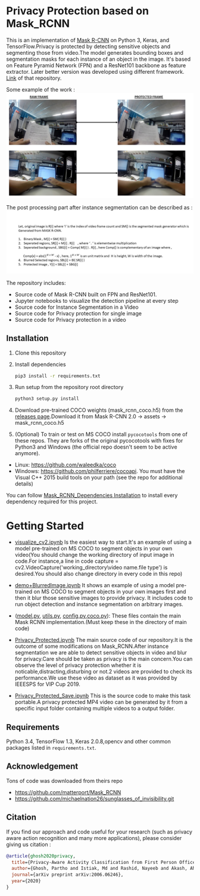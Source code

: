 # Privacy Protection based on Mask_RCNN

This is an implementation of [Mask R-CNN](https://arxiv.org/abs/1703.06870) on Python 3, Keras, and TensorFlow.Privacy is protected by detecting sensitive objects and segmenting those from video.The model generates bounding boxes and segmentation masks for each instance of an object in the image. It's based on Feature Pyramid Network (FPN) and a ResNet101 backbone as feature extractor.
Later better version was developed using different framework. [Link](https://github.com/aia39/Object-Based-Mask-Generation) of that repository.

Some example of the work :
![Privacy_Protected_Image2](content/example.jpg)

The post processing part after instance segmentation can be described as :
![Privacy_Protected_Imaage Generation explained](content/matrix_operation.jpg)

The repository includes:
* Source code of Mask R-CNN built on FPN and ResNet101.
* Jupyter notebooks to visualize the detection pipeline at every step
* Source code for Instance Segmentation in a Video
* Source code for Privacy protection for single image
* Source code for Privacy protection in a video


## Installation
1. Clone this repository
2. Install dependencies
   ```bash
   pip3 install -r requirements.txt
   ```
3. Run setup from the repository root directory
    ```bash
    python3 setup.py install
    ``` 
3. Download pre-trained COCO weights (mask_rcnn_coco.h5) from the [releases page](https://github.com/matterport/Mask_RCNN/releases).Download it from Mask R-CNN 2.0 -> assets -> mask_rcnn_coco.h5

4. (Optional) To train or test on MS COCO install `pycocotools` from one of these repos. They are forks of the original pycocotools with fixes for Python3 and Windows (the official repo doesn't seem to be active anymore).
* Linux: https://github.com/waleedka/coco
* Windows: https://github.com/philferriere/cocoapi.
You must have the Visual C++ 2015 build tools on your path (see the repo for additional details)

You can follow [Mask_RCNN_Dependencies Installation](https://www.youtube.com/watch?v=2TikTv6PWDw&t=689s) to install every dependency required for this project. 



# Getting Started
* [visualize_cv2.ipynb](visualize_cv2.ipynb) Is the easiest way to start.It's an example of using a model pre-trained on MS COCO to segment objects in your own video(You should change the working directory of input image in code.For instance,a line in code  capture = cv2.VideoCapture('working_directory\video name.file type') is desired.You should also change directory in every code in this repo)

* [demo+BlurredImage.ipynb](demo+BlurredImage.ipynb) It shows an example of using a model pre-trained on MS COCO to segment objects in your own images first and then it blur those sensitive images to provide privacy. 
It includes code to run object detection and instance segmentation on arbitrary images.

* ([model.py](model.py), [utils.py](utils.py), [config.py](config.py),[coco.py](coco.py)): These files contain the main Mask RCNN implementation.(Must keep these in the directory of main code) 

* [Privacy_Protected.ipynb](Privacy_Protected.ipynb) The main source code of our repository.It is the outcome of some modifications on Mask_RCNN.After instance segmentation we are able to detect sensitive objects in video and blur for privacy.Care should be taken as privacy is the main concern.You can observe the level of privacy protection whether it is noticable,distracting,disturbing or not.2 videos are provided to check its performance.We use these video as dataset as it was provided by IEEESPS for VIP Cup 2019.

* [Privacy_Protected_Save.ipynb](Privacy_Protected_Save.ipynb) This is the source code to make this task portable.A privacy protected MP4 video can be generated by it from a specific input folder containing multiple videos to a output folder.


## Requirements
Python 3.4, TensorFlow 1.3, Keras 2.0.8,opencv and other common packages listed in `requirements.txt`.


## Acknowledgement 
Tons of code was downloaded from theirs repo
* https://github.com/matterport/Mask_RCNN
* https://github.com/michaelnation26/sunglasses_of_invisibility.git

    
## Citation
If you find our approach and code useful for your research (such as privacy aware action recognition and many more applications), please consider giving us citation  :

```BibTeX
@article{ghosh2020privacy,
  title={Privacy-Aware Activity Classification from First Person Office Videos},
  author={Ghosh, Partho and Istiak, Md and Rashid, Nayeeb and Akash, Ahsan Habib and Abrar, Ridwan and Dastider, Ankan Ghosh and Sushmit, Asif Shahriyar and Hasan, Taufiq and others},
  journal={arXiv preprint arXiv:2006.06246},
  year={2020}
}
```
